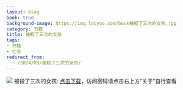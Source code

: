 ```yaml
---
layout: blog
book: true
background-image: https://img.locyoo.com/book被殺了三次的女孩.jpg
category: 书籍
title: 被殺了三次的女孩
tags:
- 书籍
- 社会
redirect_from:
  - /2024/03/被殺了三次的女孩/
---
```

![](https://img.locyoo.com/book被殺了三次的女孩.jpg)
被殺了三次的女孩: <a name = "ref1" href="https://url18.ctfile.com/f/50983618-1268598172-0459fb?p=3619">点击下载</a>，访问密码请点击右上方“关于”自行查看